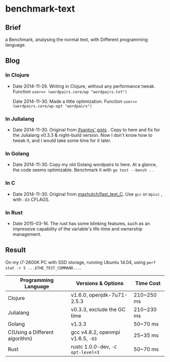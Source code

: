 # benchmark-text

## Brief
a Benchmark, analysing the normal text, 
with Different programming language.

## Blog

### In Clojure
- Date 2014-11-29. Writing in Clojure, without any performance tweak. Function `user=> (wordpairs.core/wp "wordpairs.txt")`

    Date 2014-11-30. Made a little optimization. Function `user=> (wordpairs.core/wp-opt "wordpairs")`

### In Julialang
- Date 2014-11-30. Original from [jfsantos' gists](https://gist.github.com/jfsantos/8412953) . Copy to here and fix for the Julialang v0.3.3 & night-build version. Now I don't know how to tweak it, and I would take some time for it later.

### In Golang
- Date 2014-11-30. Copy my old Golang wordpairs to here. At a glance, the code seems optimizable. Benchmark it with `go test --bench .` .

### In C
- Date 2014-11-30. Original from [maxhutch/fast_text_C](https://github.com/maxhutch/fast_text_C). Use `gcc` or `mpicc` , with `-O3` CFLAGS.

### In Rust
- Date 2015-03-16. The rust has some blinking features, such as an impressive capability of the variable's life-time and ownership management.

## Result
On my i7-2600K PC with SSD storage, running Ubuntu 14.04, using `perf stat -r 5 ...$THE_TEST_COMMAND...`.

|Programming Language | Versions & Options | Time Cost |
| ------- | ------- | ------- |
|Clojure| v1.6.0, openjdk-7u71-2.5.3 | 210~250 ms |
|Julialang| v0.3.3, exclude the GC time | 210~230 ms |
|Golang | v1.3.3 | 50~70 ms |
|C(Using a Different algorithm) | gcc v4.8.2, openmpi v1.6.5, `-O3` | 25~35 ms |
|Rust | rustc 1.0.0-dev, `-C opt-level=3` | 50~70 ms |
